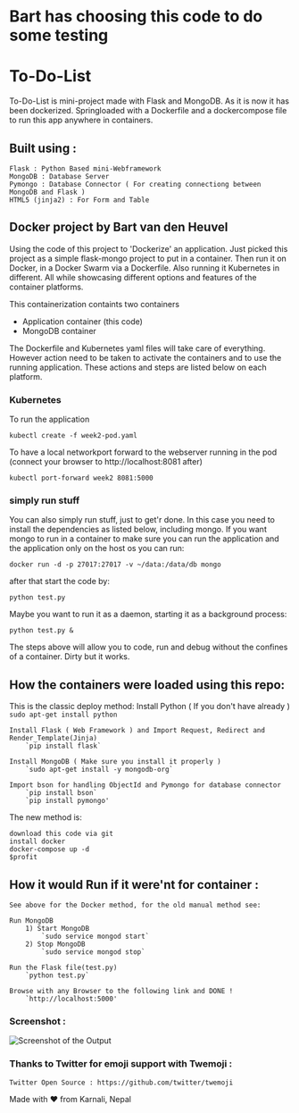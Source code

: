 # Bart has choosing this code to do some testing

# To-Do-List

To-Do-List is mini-project made with Flask and MongoDB.
As it is now it has been dockerized. Springloaded with a Dockerfile and a dockercompose file to run this app anywhere in containers.

## Built using :

	Flask : Python Based mini-Webframework
	MongoDB : Database Server
	Pymongo : Database Connector ( For creating connectiong between MongoDB and Flask )
	HTML5 (jinja2) : For Form and Table



## Docker project by Bart van den Heuvel
Using the code of this project to 'Dockerize' an application. Just picked this project as a simple flask-mongo project to put in a container. Then run it on Docker, in a Docker Swarm via a Dockerfile. Also running it Kubernetes in different. All while showcasing different options and features of the container platforms.

This containerization containts two containers
- Application container (this code)
- MongoDB container

The Dockerfile and Kubernetes yaml files will take care of everything. However action need to be taken to activate the containers and to use the running application. These actions and steps are listed below on each platform.


### Kubernetes

To run the application
```
kubectl create -f week2-pod.yaml
```

To have a local networkport forward to the webserver running in the pod (connect your browser to http://localhost:8081 after)
```
kubectl port-forward week2 8081:5000
```


### simply run stuff

You can also simply run stuff, just to get'r done. In this case you need to install the dependencies as listed below, including mongo. If you want mongo to run in a container to make sure you can run the application and the application only on the host os you can run:
```
docker run -d -p 27017:27017 -v ~/data:/data/db mongo
```

after that start the code by:
```
python test.py
```

Maybe you want to run it as a daemon, starting it as a background process:
```
python test.py &
```
The steps above will allow you to code, run and debug without the confines of a container. Dirty but it works.



## How the containers were loaded using this repo:

This is the classic deploy method:
	Install Python ( If you don't have already )
		`sudo apt-get install python`
		
	Install Flask ( Web Framework ) and Import Request, Redirect and  Render_Template(Jinja)
		`pip install flask`
		
	Install MongoDB ( Make sure you install it properly )
		`sudo apt-get install -y mongodb-org`
			
	Import bson for handling ObjectId and Pymongo for database connector
		`pip install bson`
		`pip install pymongo'
		
The new method is:

	download this code via git
	install docker
	docker-compose up -d
	$profit
	

##  How it would Run if it were'nt for container :

	See above for the Docker method, for the old manual method see:

	Run MongoDB
		1) Start MongoDB
			`sudo service mongod start`
		2) Stop MongoDB
			`sudo service mongod stop`
	
	Run the Flask file(test.py)
		`python test.py`

	Browse with any Browser to the following link and DONE !
		`http://localhost:5000'

### Screenshot :

![Screenshot of the Output](https://github.com/CoolBoi567/To-Do-List---Flask-MongoDB-Example/blob/master/static/images/screenshot.png?raw=true "Screenshot of Output")


### Thanks to Twitter for emoji support with Twemoji :
	Twitter Open Source : https://github.com/twitter/twemoji



Made with ❤️ from Karnali, Nepal
